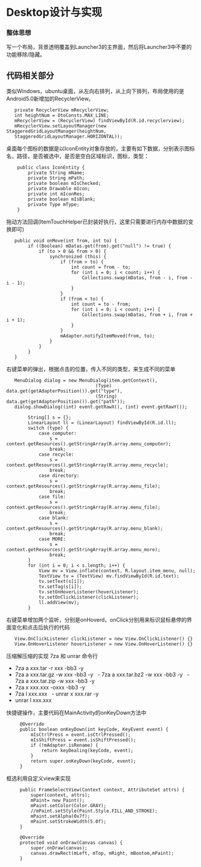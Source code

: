 # Desktop设计与实现

### 整体思想
写一个布局，背景透明覆盖到Launcher3的主界面，然后将Launcher3中不要的功能移除/隐藏。

## 代码相关部分
类似Windows，ubuntu桌面，从左向右排列，从上向下排列，布局使用的是Android5.0新增加的RecyclerView。
```
   private RecyclerView mRecyclerView;
   int heightNum = OtoConsts.MAX_LINE;
   mRecyclerView = (RecyclerView) findViewById(R.id.recyclerview);
   mRecyclerView.setLayoutManager(new StaggeredGridLayoutManager(heightNum,
   StaggeredGridLayoutManager.HORIZONTAL));
```

桌面每个图标的数据是以IconEntity对象存放的，主要有如下数据，分别表示图标名，路径，是否被选中，是否是空白区域标识，图标，类型：
```
    public class IconEntity {
        private String mName;
        private String mPath;
        private boolean mIsChecked;
        private Drawable mIcon;
        private int mIconRes;
        private boolean mIsBlank;
        private Type mType;
    }
```

拖动方法回调(ItemTouchHelper已封装好执行，这里只需要进行内存中数据的变换即可)
```
   public void onMove(int from, int to) {
        if ((Boolean) mDatas.get(from).get("null") != true) {
            if (to > 0 && from > 0) {
                synchronized (this) {
                    if (from > to) {
                        int count = from - to;
                        for (int i = 0; i < count; i++) {
                            Collections.swap(mDatas, from - i, from - i - 1);
                        }
                    }
                    if (from < to) {
                        int count = to - from;
                        for (int i = 0; i < count; i++) {
                            Collections.swap(mDatas, from + i, from + i + 1);
                        }
                    }
                    mAdapter.notifyItemMoved(from, to);
                }
            }
        }
   }
```

右键菜单的弹出，根据点击的位置，传入不同的类型，来生成不同的菜单
```
   MenuDialog dialog = new MenuDialog(item.getContext(), 
                                 (Type) data.get(getAdapterPosition()).get("type"), 
                                 (String) data.get(getAdapterPosition()).get("path"));
   dialog.showDialog((int) event.getRawX(), (int) event.getRawY());
```
```
        String[] s = {};
        LinearLayout ll = (LinearLayout) findViewById(R.id.ll);
        switch (type) {
            case computer:
                s = context.getResources().getStringArray(R.array.menu_computer);
                break;
            case recycle:
                s = context.getResources().getStringArray(R.array.menu_recycle);
                break;
            case directory:
                s = context.getResources().getStringArray(R.array.menu_file);
                break;
            case file:
                s = context.getResources().getStringArray(R.array.menu_file);
                break;
            case blank:
                s = context.getResources().getStringArray(R.array.menu_blank);
                break;
            case MORE:
                s = context.getResources().getStringArray(R.array.menu_more);
                break;
        }
        for (int i = 0; i < s.length; i++) {
            View mv = View.inflate(context, R.layout.item_menu, null);
            TextView tv = (TextView) mv.findViewById(R.id.text);
            tv.setText(s[i]);
            tv.setTag(s[i]);
            tv.setOnHoverListener(hoverListener);
            tv.setOnClickListener(clickListener);
            ll.addView(mv);
        }
```

右键菜单增加两个监听，分别是onHoverd，onClick分别用来标识鼠标悬停的界面变化和点击后执行的代码
```
   View.OnClickListener clickListener = new View.OnClickListener() {}
   View.OnHoverListener hoverListener = new View.OnHoverListener() {}
```

压缩解压缩的实现 7za 和 unrar 命令行

   -  7za a xxx.tar -r xxx -bb3 -y 
   -  7za a xxx.tar.gz -w xxx -bb3 -y 
   -  7za a xxx.tar.bz2 -w xxx -bb3 -y 
   -  7za a xxx.tar.zip -w xxx -bb3 -y 
   -  7za x xxx.xxx -oxxx -bb3 -y 
   -  7za l xxx.xxx 
   -  unrar x xxx.rar -y 
   -  unrar l xxx.xxx 
   
快捷键操作，主要代码在MainActivity的onKeyDown方法中
```
     @Override
     public boolean onKeyDown(int keyCode, KeyEvent event) {
         mIsCtrlPress = event.isCtrlPressed();
         mIsShiftPress = event.isShiftPressed();
         if (!mAdapter.isRename) {
             return keyDealing(keyCode, event);
         }
         return super.onKeyDown(keyCode, event);
     }
```

框选利用自定义view来实现
```
     public FrameSelectView(Context context, AttributeSet attrs) {
         super(context, attrs);
         mPaint= new Paint();
         mPaint.setColor(Color.GRAY);
         //mPaint.setStyle(Paint.Style.FILL_AND_STROKE);
         mPaint.setAlpha(0x7f);
         mPaint.setStrokeWidth(5.0f);
     }
     
     @Override
     protected void onDraw(Canvas canvas) {
         super.onDraw(canvas);
         canvas.drawRect(mLeft, mTop, mRight, mBootom,mPaint);
     }
```

